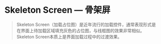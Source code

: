 # Skeleton Screen — 骨架屏
> Skeleton Screen（加载占位图）是近年流行的加载控件，通常表现形式是在界面上待加载区域填充灰色的占位图，与线框图的效果非常相似。Skeleton Screen本质上是界面加载过程中的过渡效果。
